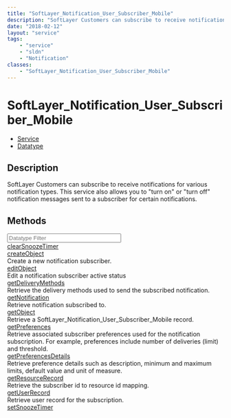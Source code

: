```yaml
---
title: "SoftLayer_Notification_User_Subscriber_Mobile"
description: "SoftLayer Customers can subscribe to receive notifications for various notification types.  This service also allows you... "
date: "2018-02-12"
layout: "service"
tags:
    - "service"
    - "sldn"
    - "Notification"
classes:
    - "SoftLayer_Notification_User_Subscriber_Mobile"
---
```

# SoftLayer_Notification_User_Subscriber_Mobile
<div id='service-datatype'>
    <ul id='sldn-reference-tabs'>
    <li id='service'> <a href='/reference/services/SoftLayer_Notification_User_Subscriber_Mobile' >Service</a></li>    <li id='datatype'> <a href='/reference/datatypes/SoftLayer_Notification_User_Subscriber_Mobile' >Datatype</a></li>
    </ul>
</div>

## Description
SoftLayer Customers can subscribe to receive notifications for various notification types.  This service also allows you to "turn on" or "turn off" notification messages sent to a subscriber for certain notifications. 



        
<div id="properties" class="content">
    <h2>Methods</h2>
    <div class="view-filters">
        <div class="clearfix">
            <div class="search-input-box">
                <input placeholder="Datatype Filter" onkeyup="titleSearch(inputId='edit-combine', divId='method-div', elementClass='method-row')" 
                    type="text" id="edit-combine" value="" size="30" maxlength="128" class="form-text">
            </div>
        </div>
    </div>
    <div id="method-div">
            <div class="method-row">
                        <span class='view-field-title'><a href='/reference/services/SoftLayer_Notification_User_Subscriber_Mobile/clearSnoozeTimer'> clearSnoozeTimer</a> </span>
            <div class='views-field-body'></div>
        </div>
            <div class="method-row">
                        <span class='view-field-title'><a href='/reference/services/SoftLayer_Notification_User_Subscriber_Mobile/createObject'> createObject</a> </span>
            <div class='views-field-body'>Create a new notification subscriber.</div>
        </div>
            <div class="method-row">
                        <span class='view-field-title'><a href='/reference/services/SoftLayer_Notification_User_Subscriber_Mobile/editObject'> editObject</a> </span>
            <div class='views-field-body'>Edit a notification subscriber active status</div>
        </div>
            <div class="method-row">
                        <span class='view-field-title'><a href='/reference/services/SoftLayer_Notification_User_Subscriber_Mobile/getDeliveryMethods'> getDeliveryMethods</a> </span>
            <div class='views-field-body'>Retrieve the delivery methods used to send the subscribed notification.</div>
        </div>
            <div class="method-row">
                        <span class='view-field-title'><a href='/reference/services/SoftLayer_Notification_User_Subscriber_Mobile/getNotification'> getNotification</a> </span>
            <div class='views-field-body'>Retrieve notification subscribed to.</div>
        </div>
            <div class="method-row">
                        <span class='view-field-title'><a href='/reference/services/SoftLayer_Notification_User_Subscriber_Mobile/getObject'> getObject</a> </span>
            <div class='views-field-body'>Retrieve a SoftLayer_Notification_User_Subscriber_Mobile record.</div>
        </div>
            <div class="method-row">
                        <span class='view-field-title'><a href='/reference/services/SoftLayer_Notification_User_Subscriber_Mobile/getPreferences'> getPreferences</a> </span>
            <div class='views-field-body'>Retrieve associated subscriber preferences used for the notification subscription. For example, preferences include number of deliveries (limit) and threshold.</div>
        </div>
            <div class="method-row">
                        <span class='view-field-title'><a href='/reference/services/SoftLayer_Notification_User_Subscriber_Mobile/getPreferencesDetails'> getPreferencesDetails</a> </span>
            <div class='views-field-body'>Retrieve preference details such as description, minimum and maximum limits, default value and unit of measure.</div>
        </div>
            <div class="method-row">
                        <span class='view-field-title'><a href='/reference/services/SoftLayer_Notification_User_Subscriber_Mobile/getResourceRecord'> getResourceRecord</a> </span>
            <div class='views-field-body'>Retrieve the subscriber id to resource id mapping.</div>
        </div>
            <div class="method-row">
                        <span class='view-field-title'><a href='/reference/services/SoftLayer_Notification_User_Subscriber_Mobile/getUserRecord'> getUserRecord</a> </span>
            <div class='views-field-body'>Retrieve user record for the subscription.</div>
        </div>
            <div class="method-row">
                        <span class='view-field-title'><a href='/reference/services/SoftLayer_Notification_User_Subscriber_Mobile/setSnoozeTimer'> setSnoozeTimer</a> </span>
            <div class='views-field-body'></div>
        </div>
        </div>
</div>

